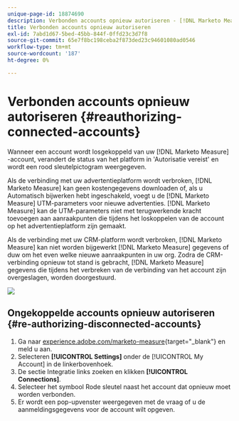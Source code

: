```yaml
---
unique-page-id: 18874690
description: Verbonden accounts opnieuw autoriseren - [!DNL Marketo Measure] - Productdocumentatie
title: Verbonden accounts opnieuw autoriseren
exl-id: 7abd1d67-5bed-45bb-844f-0ffd23c3d7f8
source-git-commit: 65e7f8bc198ceba2f873ded23c94601080ad0546
workflow-type: tm+mt
source-wordcount: '187'
ht-degree: 0%

---
```


# Verbonden accounts opnieuw autoriseren {#reauthorizing-connected-accounts}

Wanneer een account wordt losgekoppeld van uw [!DNL Marketo Measure] -account, verandert de status van het platform in &#39;Autorisatie vereist&#39; en wordt een rood sleutelpictogram weergegeven.

Als de verbinding met uw advertentieplatform wordt verbroken, [!DNL Marketo Measure] kan geen kostengegevens downloaden of, als u Automatisch bijwerken hebt ingeschakeld, voegt u de [!DNL Marketo Measure] UTM-parameters voor nieuwe advertenties. [!DNL Marketo Measure] kan de UTM-parameters niet met terugwerkende kracht toevoegen aan aanraakpunten die tijdens het loskoppelen van de account op het advertentieplatform zijn gemaakt.

Als de verbinding met uw CRM-platform wordt verbroken, [!DNL Marketo Measure] kan niet worden bijgewerkt [!DNL Marketo Measure] gegevens of duw om het even welke nieuwe aanraakpunten in uw org. Zodra de CRM-verbinding opnieuw tot stand is gebracht, [!DNL Marketo Measure] gegevens die tijdens het verbreken van de verbinding van het account zijn overgeslagen, worden doorgestuurd.

![](assets/1-1.png)

## Ongekoppelde accounts opnieuw autoriseren {#re-authorizing-disconnected-accounts}

1. Ga naar [experience.adobe.com/marketo-measure](https://experience.adobe.com/marketo-measure){target=&quot;_blank&quot;} en meld u aan.
1. Selecteren **[!UICONTROL Settings]** onder de [!UICONTROL My Account] in de linkerbovenhoek.
1. De sectie Integratie links zoeken en klikken **[!UICONTROL Connections]**.
1. Selecteer het symbool Rode sleutel naast het account dat opnieuw moet worden verbonden.
1. Er wordt een pop-upvenster weergegeven met de vraag of u de aanmeldingsgegevens voor de account wilt opgeven.
